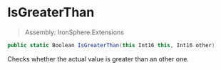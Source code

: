 ﻿

# IsGreaterThan

> Assembly: IronSphere.Extensions

```csharp
public static Boolean IsGreaterThan(this Int16 this, Int16 other)
```

Checks whether the actual value is greater than an other one.

 